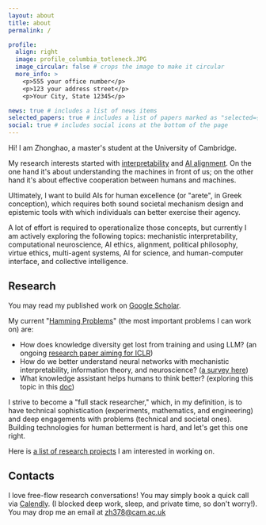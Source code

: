 ```yaml
---
layout: about
title: about
permalink: /

profile:
  align: right
  image: profile_columbia_totleneck.JPG
  image_circular: false # crops the image to make it circular
  more_info: >
    <p>555 your office number</p>
    <p>123 your address street</p>
    <p>Your City, State 12345</p>

news: true # includes a list of news items
selected_papers: true # includes a list of papers marked as "selected={true}"
social: true # includes social icons at the bottom of the page
---
```

Hi! I am Zhonghao, a master's student at the University of Cambridge.

My research interests started with [interpretability](https://arxiv.org/abs/2408.12664) and [AI alignment](https://alignmentsurvey.com/). On the one hand it's about understanding the machines in front of us; on the other hand it's about effective cooperation between humans and machines.

Ultimately, I want to build AIs for human excellence (or "arete", in Greek conception), which requires both sound societal mechanism design and epistemic tools with which individuals can better exercise their agency.

A lot of effort is required to operationalize those concepts, but currently I am actively exploring the following topics: mechanistic interpretability, computational neuroscience, AI ethics, alignment, political philosophy, virtue ethics, multi-agent systems, AI for science, and human-computer interface, and collective intelligence.

## Research

You may read my published work on [Google Scholar](https://scholar.google.com/citations?user=PuUcZTYAAAAJ&hl=en&oi=ao).

My current "[Hamming Problems](https://www.cs.virginia.edu/~robins/YouAndYourResearch.html)" (the most important problems I can work on) are:

* How does knowledge diversity get lost from training and using LLM? (an ongoing [research paper aiming for ICLR](https://docs.google.com/document/d/167yB9PMSPP5yRnu4_VmWkR3zG0rXRwQApnm5YVNJZag/edit))
* How do we better understand neural networks with mechanistic interpretability, information theory, and neuroscience? ([a survey here](https://arxiv.org/abs/2408.12664))
* What knowledge assistant helps humans to think better? (exploring this topic in this [doc](https://docs.google.com/document/d/1psEHZkrWzuQMMYVnorSFO8anTczMc5o7beR7JOTIEs4/edit?usp=sharing))

I strive to become a "full stack researcher," which, in my definition, is to have technical sophistication (experiments, mathematics, and engineering) and deep engagements with problems (technical and societal ones). Building technologies for human betterment is hard, and let's get this one right.

Here is [a list of research projects](https://docs.google.com/document/d/1lICZ5ftJwZbVLm2f0NockRuwiDryhxRhHEXF4jg76dM/edit) I am interested in working on.

## Contacts

I love free-flow research conversations! You may simply book a quick call via [Calendly](calendly.com/hezhonghao). (I blocked deep work, sleep, and private time, so don't worry!). You may drop me an email at zh378@cam.ac.uk



